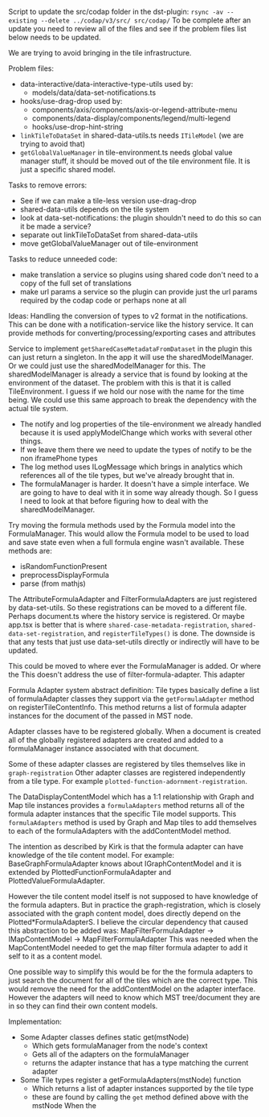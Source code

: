 Script to update the src/codap folder in the dst-plugin:
`rsync -av --existing --delete ../codap/v3/src/ src/codap/`
To be complete after an update you need to review all of the files and see if the problem files list below needs to be updated.

We are trying to avoid bringing in the tile infrastructure.

Problem files:
- data-interactive/data-interactive-type-utils used by:
  - models/data/data-set-notifications.ts
- hooks/use-drag-drop used by:
  - components/axis/components/axis-or-legend-attribute-menu
  - components/data-display/components/legend/multi-legend
  - hooks/use-drop-hint-string
- `linkTileToDataSet` in shared-data-utils.ts needs `ITileModel` (we are trying to avoid that)
- `getGlobalValueManager` in tile-environment.ts needs global value manager stuff, it should be moved out of the tile environment file. It is just a specific shared model. 

Tasks to remove errors:
- See if we can make a tile-less version use-drag-drop
- shared-data-utils depends on the tile system
- look at data-set-notifications: the plugin shouldn't need to do this so can it be made a service?
- separate out linkTileToDataSet from shared-data-utils
- move getGlobalValueManager out of tile-environment

Tasks to reduce unneeded code:
- make translation a service so plugins using shared code don't need to a copy of the full set of translations
- make url params a service so the plugin can provide just the url params required by the codap code or perhaps none at all

Ideas:
Handling the conversion of types to v2 format in the notifications.
This can be done with a notification-service like the history service.
It can provide methods for converting/processing/exporting cases and attributes

Service to implement `getSharedCaseMetadataFromDataset` in the plugin this can just return a singleton. In the app it will use the sharedModelManager. Or we could just use the sharedModelManager for this. The sharedModelManager is already a service that is found by looking at the environment of the dataset. The problem with this is that it is called TileEnvironment. I guess if we hold our nose with the name for the time being. We could use this same approach to break the dependency with the actual tile system. 
- The notify and log properties of the tile-environment we already handled because it is used applyModelChange which works with several other things.
- If we leave them there we need to update the types of notify to be the non iframePhone types
- The log method uses ILogMessage which brings in analytics which references all of the tile types, but we've already brought that in.
- The formulaManager is harder. It doesn't have a simple interface. We are going to have to deal with it in some way already though. So I guess I need to look at that before figuring how to deal with the sharedModelManager.

Try moving the formula methods used by the Formula model into the FormulaManager. This would allow the Formula model to be used to load and save state even when a full formula engine wasn't available. These methods are:
- isRandomFunctionPresent
- preprocessDisplayFormula
- parse (from mathjs)

The AttributeFormulaAdapter and FilterFormulaAdapters are just registered by data-set-utils. So these registrations can be moved to a different file. Perhaps document.ts where the history service is registered. Or maybe app.tsx is better that is where `shared-case-metadata-registration`, `shared-data-set-registration`, and `registerTileTypes()` is done. The downside is that any tests that just use data-set-utils directly or indirectly will have to be updated.

This could be moved to where ever the FormulaManager is added. Or where the 
This doesn't address the use of filter-formula-adapter. This adapter


Formula Adapter system abstract definition:
Tile types basically define a list of formulaAdapter classes they support via the `getFormulaAdapter` method on registerTileContentInfo. This method returns a list of formula adapter instances for the document of the passed in MST node.

Adapter classes have to be registered globally. When a document is created all of the globally registered adapters are created and added to a formulaManager instance associated with that document.

Some of these adapter classes are registered by tiles themselves like in `graph-registration`
Other adapter classes are registered independently from a tile type. For example `plotted-function-adornment-registration`.

The DataDisplayContentModel which has a 1:1 relationship with Graph and Map tile instances provides a `formulaAdapters` method returns all of the formula adapter instances that the specific Tile model supports. This `formulaAdapters` method is used by Graph and Map tiles to add themselves to each of the formulaAdapters with the addContentModel method.

The intention as described by Kirk is that the formula adapter can have knowledge of the tile content model. For example: BaseGraphFormulaAdapter knows about IGraphContentModel and it is extended by PlottedFunctionFormulaAdapter and PlottedValueFormulaAdapter. 

However the tile content model itself is not supposed to have knowledge of the formula adapters. But in practice the graph-registration, which is closely associated with the graph content model, does directly depend on the Plotted*FormulaAdapterS. 
I believe the circular dependency that caused this abstraction to be added was:
MapFilterFormulaAdapter -> IMapContentModel -> MapFilterFormulaAdapter
This was needed when the MapContentModel needed to get the map filter formula adapter to add it self to it as a content model.

One possible way to simplify this would be for the the formula adapters to just search the document for all of the tiles which are the correct type. This would remove the need for the addContentModel on the adapter interface. However the adapters will need to know which MST tree/document they are in so they can find their own content models.


Implementation:
- Some Adapter classes defines static get(mstNode) 
  - Which gets formulaManager from the node's context
  - Gets all of the adapters on the formulaManager
  - returns the adapter instance that has a type matching the current adapter
- Some Tile types register a getFormulaAdapters(mstNode) function
  - Which returns a list of adapter instances supported by the tile type
  - these are found by calling the `get` method defined above with the mstNode
When the 